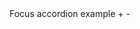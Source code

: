 <script src="<files/focus.min.js"></script>
<link rel="stylesheet" type="text/css" href="files/popup.css">

<div data-trigger="accordion" data-target="#accordionExampleClosed">
  <span>
    Focus accordion example
    <span class="more">+</span>
    <span class="less">-</span>
  </span>
</div>
<div id="accordionExampleClosed" class="accordion-content" style="display:none;">
  <div class="accordion-inner">
    <p>
      This accordion is close to start with
    </p>
    <p>  
      Lorem ipsum dolor sit amet, consectetur adipiscing elit, sed do eiusmod tempor incididunt ut labore et dolore magna aliqua. Ut enim ad minim veniam, quis nostrud exercitation ullamco laboris nisi ut aliquip ex ea commodo consequat. Duis aute irure dolor in reprehenderit in voluptate velit esse cillum dolore eu fugiat nulla pariatur. Excepteur sint occaecat cupidatat non proident, sunt in culpa qui officia deserunt mollit anim id est laborum.
    </p>
  </div>
</div>

<script>
  var accordionExampleClosed = new Focus('#accordionExampleClosed', {
    triggerClass: 'open',
    slide: true
  });
</script>
